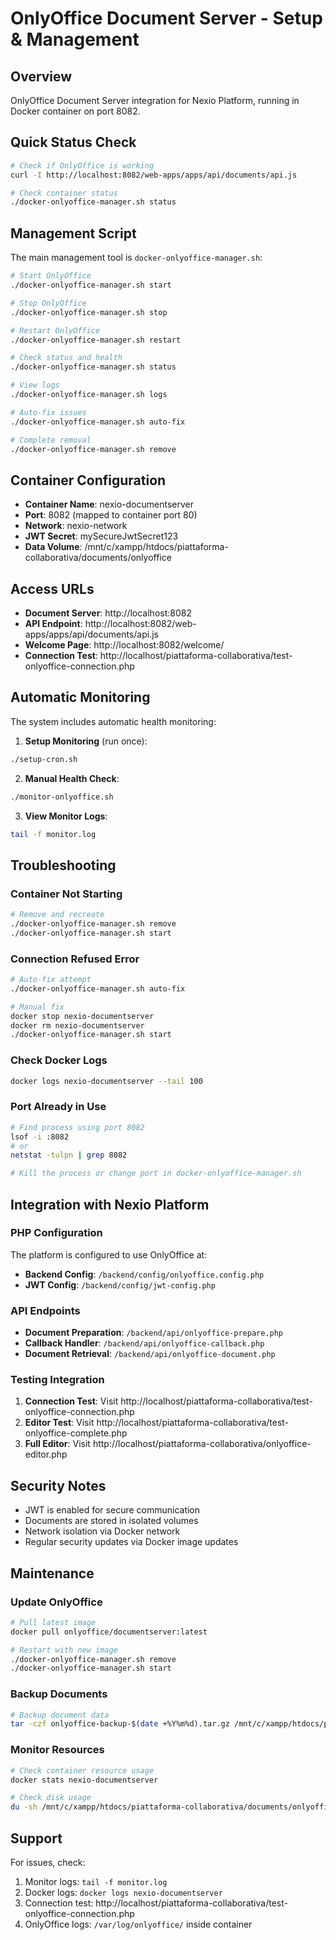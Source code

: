 # OnlyOffice Document Server - Setup & Management

## Overview
OnlyOffice Document Server integration for Nexio Platform, running in Docker container on port 8082.

## Quick Status Check
```bash
# Check if OnlyOffice is working
curl -I http://localhost:8082/web-apps/apps/api/documents/api.js

# Check container status
./docker-onlyoffice-manager.sh status
```

## Management Script
The main management tool is `docker-onlyoffice-manager.sh`:

```bash
# Start OnlyOffice
./docker-onlyoffice-manager.sh start

# Stop OnlyOffice
./docker-onlyoffice-manager.sh stop

# Restart OnlyOffice
./docker-onlyoffice-manager.sh restart

# Check status and health
./docker-onlyoffice-manager.sh status

# View logs
./docker-onlyoffice-manager.sh logs

# Auto-fix issues
./docker-onlyoffice-manager.sh auto-fix

# Complete removal
./docker-onlyoffice-manager.sh remove
```

## Container Configuration
- **Container Name**: nexio-documentserver
- **Port**: 8082 (mapped to container port 80)
- **Network**: nexio-network
- **JWT Secret**: mySecureJwtSecret123
- **Data Volume**: /mnt/c/xampp/htdocs/piattaforma-collaborativa/documents/onlyoffice

## Access URLs
- **Document Server**: http://localhost:8082
- **API Endpoint**: http://localhost:8082/web-apps/apps/api/documents/api.js
- **Welcome Page**: http://localhost:8082/welcome/
- **Connection Test**: http://localhost/piattaforma-collaborativa/test-onlyoffice-connection.php

## Automatic Monitoring
The system includes automatic health monitoring:

1. **Setup Monitoring** (run once):
```bash
./setup-cron.sh
```

2. **Manual Health Check**:
```bash
./monitor-onlyoffice.sh
```

3. **View Monitor Logs**:
```bash
tail -f monitor.log
```

## Troubleshooting

### Container Not Starting
```bash
# Remove and recreate
./docker-onlyoffice-manager.sh remove
./docker-onlyoffice-manager.sh start
```

### Connection Refused Error
```bash
# Auto-fix attempt
./docker-onlyoffice-manager.sh auto-fix

# Manual fix
docker stop nexio-documentserver
docker rm nexio-documentserver
./docker-onlyoffice-manager.sh start
```

### Check Docker Logs
```bash
docker logs nexio-documentserver --tail 100
```

### Port Already in Use
```bash
# Find process using port 8082
lsof -i :8082
# or
netstat -tulpn | grep 8082

# Kill the process or change port in docker-onlyoffice-manager.sh
```

## Integration with Nexio Platform

### PHP Configuration
The platform is configured to use OnlyOffice at:
- **Backend Config**: `/backend/config/onlyoffice.config.php`
- **JWT Config**: `/backend/config/jwt-config.php`

### API Endpoints
- **Document Preparation**: `/backend/api/onlyoffice-prepare.php`
- **Callback Handler**: `/backend/api/onlyoffice-callback.php`
- **Document Retrieval**: `/backend/api/onlyoffice-document.php`

### Testing Integration
1. **Connection Test**: Visit http://localhost/piattaforma-collaborativa/test-onlyoffice-connection.php
2. **Editor Test**: Visit http://localhost/piattaforma-collaborativa/test-onlyoffice-complete.php
3. **Full Editor**: Visit http://localhost/piattaforma-collaborativa/onlyoffice-editor.php

## Security Notes
- JWT is enabled for secure communication
- Documents are stored in isolated volumes
- Network isolation via Docker network
- Regular security updates via Docker image updates

## Maintenance

### Update OnlyOffice
```bash
# Pull latest image
docker pull onlyoffice/documentserver:latest

# Restart with new image
./docker-onlyoffice-manager.sh remove
./docker-onlyoffice-manager.sh start
```

### Backup Documents
```bash
# Backup document data
tar -czf onlyoffice-backup-$(date +%Y%m%d).tar.gz /mnt/c/xampp/htdocs/piattaforma-collaborativa/documents/onlyoffice/
```

### Monitor Resources
```bash
# Check container resource usage
docker stats nexio-documentserver

# Check disk usage
du -sh /mnt/c/xampp/htdocs/piattaforma-collaborativa/documents/onlyoffice/
```

## Support
For issues, check:
1. Monitor logs: `tail -f monitor.log`
2. Docker logs: `docker logs nexio-documentserver`
3. Connection test: http://localhost/piattaforma-collaborativa/test-onlyoffice-connection.php
4. OnlyOffice logs: `/var/log/onlyoffice/` inside container